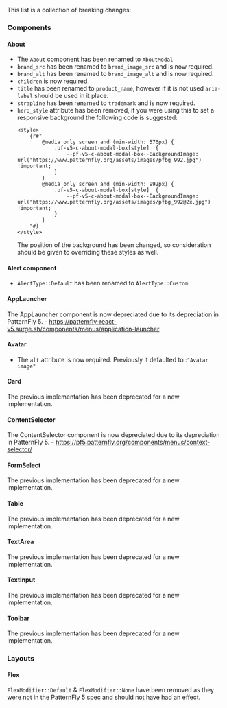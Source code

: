 This list is a collection of breaking changes:

### Components
#### About
- The `About` component has been renamed to `AboutModal`
- `brand_src` has been renamed to `brand_image_src` and is now required.
- `brand_alt` has been renamed to `brand_image_alt` and is now required.
- `children` is now required.
- `title` has been renamed to `product_name`, however if it is not used `aria-label` should be used in it place.
- `strapline` has been renamed to `trademark` and is now required.
- `hero_style` attribute has been removed, if you were using this to set a responsive background the following code is suggested:
    ```
    <style>
        {r#"
            @media only screen and (min-width: 576px) {
                .pf-v5-c-about-modal-box[style]  {
                    --pf-v5-c-about-modal-box--BackgroundImage: url("https://www.patternfly.org/assets/images/pfbg_992.jpg") !important;
                }
            }
            @media only screen and (min-width: 992px) {
                .pf-v5-c-about-modal-box[style]  {
                    --pf-v5-c-about-modal-box--BackgroundImage: url("https://www.patternfly.org/assets/images/pfbg_992@2x.jpg") !important;
                }
            }
        "#}
    </style>
  ```
  The position of the background has been changed, so consideration should be given to overriding these styles as well.

#### Alert component
- `AlertType::Default` has been renamed to `AlertType::Custom`

#### AppLauncher
The AppLauncher component is now depreciated due to its depreciation in PatternFly 5. - https://patternfly-react-v5.surge.sh/components/menus/application-launcher

#### Avatar
- The `alt` attribute is now required. Previously it defaulted to :`"Avatar image"`

#### Card
The previous implementation has been deprecated for a new implementation.

#### ContentSelector
The ContentSelector component is now depreciated due to its depreciation in PatternFly 5. - https://pf5.patternfly.org/components/menus/context-selector/

#### FormSelect
The previous implementation has been deprecated for a new implementation.

#### Table
The previous implementation has been deprecated for a new implementation.

#### TextArea
The previous implementation has been deprecated for a new implementation.

#### TextInput
The previous implementation has been deprecated for a new implementation.

#### Toolbar
The previous implementation has been deprecated for a new implementation.

### Layouts
#### Flex
 `FlexModifier::Default` & `FlexModifier::None` have been removed as they were not in the PatternFly 5 spec and should not have had an effect.